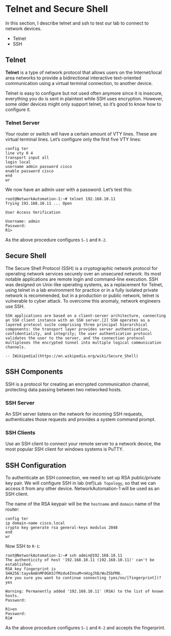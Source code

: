 # Telnet and Secure Shell

In this section, I describe telnet and ssh to test our lab to connect to network devices.

- Telnet
- SSH

## Telnet

**Telnet**  is a type of network protocol that allows users on the Internet/local area networks to provide a bidirectional interactive text-oriented communication using a virtual terminal connection, to another device.

Telnet is easy to configure but not used often anymore since it is insecure, everything you do is sent in plaintext while SSH uses encryption. However, some older devices might only support telnet, so it’s good to know how to configure it.

### Telnet Server

Your router or switch will have a certain amount of VTY lines. These are virtual terminal lines. Let’s configure only the first five VTY lines:

```console
config ter
line vty 0 4
transport input all
login local
username admin password cisco
enable password cisco
end
wr
```

We now have an admin user with a password. Let’s test this:

```console
root@NetworkAutomation-1:~# telnet 192.168.10.11
Trying 192.168.10.11 ... Open

User Access Verification

Username: admin
Password:
R1>
```

As the above procedure configures `S-1` and `R-2`.

## Secure Shell

The Secure Shell Protocol (SSH) is a cryptographic network protocol for operating network services securely over an unsecured network. Its most notable applications are remote login and command-line execution. SSH was designed on Unix-like operating systems, as a replacement for Telnet, using telnet in a lab environment for practice or in a fully isolated private network is recommended, but in a production or public network, telnet is vulnerable to cyber attack. To overcome this anomaly, network engineers use SSH.

```{epigraph}
SSH applications are based on a client-server architecture, connecting an SSH client instance with an SSH server.[2] SSH operates as a layered protocol suite comprising three principal hierarchical components: the transport layer provides server authentication, confidentiality, and integrity; the user authentication protocol validates the user to the server, and the connection protocol multiplexes the encrypted tunnel into multiple logical communication channels.

-- [Wikipedia](https://en.wikipedia.org/wiki/Secure_Shell)
```

## SSH Components

SSH is a protocol for creating an encrypted communication channel, protecting data passing between two networked hosts.

### SSH Server

An SSH server listens on the network for incoming SSH requests, authenticates those requests and provides a system command prompt.

### SSH Clients

Use an SSH client to connect your remote server to a network device, the most popular SSH client for windows systems is PuTTY.

## SSH Configuration

To authenticate an SSH connection, we need to set up RSA public/private key pair. We will configure SSH in lab {ref}`Lab Topology`, so that we can access it from any other device. NetworkAutomation-1 will be used as an SSH client.

The name of the RSA keypair will be the `hostname` and `domain` name of the router:

```console
config ter
ip domain-name cisco.local
crypto key generate rsa general-keys modulus 2048
end
wr
```

Now SSH to `R-1`:

```console
root@NetworkAutomation-1:~# ssh admin@192.168.10.11
The authenticity of host '192.168.10.11 (192.168.10.11)' can't be established.
RSA key fingerprint is SHA256:tayvAm8nMF0GH3JfMzdu4IVouM+nHzgJhD/WvZ5bFM8.
Are you sure you want to continue connecting (yes/no/[fingerprint])? yes

Warning: Permanently added '192.168.10.11' (RSA) to the list of known hosts.
Password:

R1>en
Password:
R1#
```

As the above procedure configures `S-1` and `R-2` and accepts the fingerprint.
